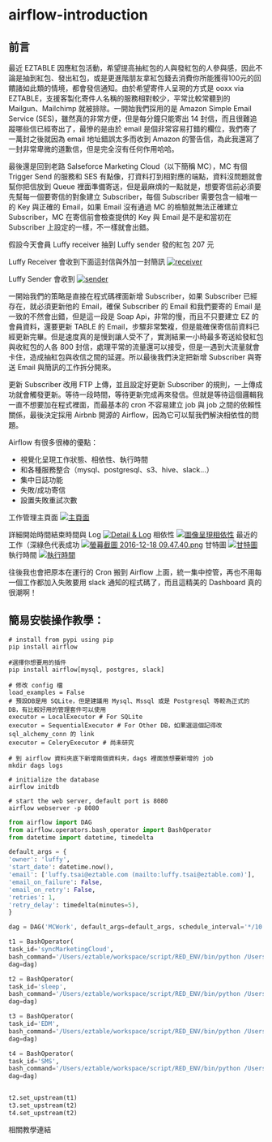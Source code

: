 # airflow-introduction
## 前言
最近 EZTABLE 因應紅包活動，希望提高抽紅包的人與發紅包的人參與感，因此不論是抽到紅包、發出紅包，或是更進階朋友拿紅包錢去消費你所能獲得100元的回饋諸如此類的情境，都會發信通知。由於希望寄件人呈現的方式是 ooxx via EZTABLE，支援客製化寄件人名稱的服務相對較少，平常比較常聽到的 Mailgun、Mailchimp 就被排除。一開始我們採用的是 Amazon Simple Email Service (SES)，雖然真的非常方便，但是每分鐘只能寄出 14 封信，而且很難追蹤哪些信已經寄出了，最慘的是由於 email 是個非常容易打錯的欄位，我們寄了一萬封之後就因為 email 地址錯誤太多而收到 Amazon 的警告信，為此我還寫了一封非常卑微的道歉信，但是完全沒有任何作用哈哈。

最後還是回到老路 Salseforce Marketing Cloud（以下簡稱 MC），MC 有個 Trigger Send 的服務和 SES 有點像，打資料打到相對應的端點，資料沒問題就會幫你把信放到 Queue 裡面準備寄送，但是最麻煩的一點就是，想要寄信前必須要先幫每一個要寄信的對象建立 Subscriber，每個 Subscriber 需要包含一組唯一的 Key 與正確的 Email，如果 Email 沒有通過 MC 的檢驗就無法正確建立 Subscriber，MC 在寄信前會檢查提供的 Key 與 Email 是不是和當初在 Subscriber 上設定的一樣，不一樣就會出錯。

假設今天會員 Luffy receiver 抽到 Luffy sender 發的紅包 207 元

Luffy Receiver 會收到下面這封信與外加一封簡訊
[![receiver](https://s28.postimg.org/6yabm5n9p/2016_12_18_11_10_36.png)](https://postimg.org/image/mjrn63z7t/)

Luffy Sender 會收到
[![sender](https://s29.postimg.org/kz8bxsdhz/2016_12_18_11_10_49.png)](https://postimg.org/image/fb216w95f/)

一開始我們的策略是直接在程式碼裡面新增 Subscriber，如果 Subscriber 已經存在，就必須更新他的 Email，確保 Subscriber 的 Email 和我們要寄的 Email 是一致的不然會出錯，但是這一段是 Soap Api，非常的慢，而且不只要建立 EZ 的會員資料，還要更新 TABLE 的 Email，步驟非常繁複，但是能確保寄信前資料已經更新完畢。但是速度真的是慢到讓人受不了，實測結果一小時最多寄送給發紅包與收紅包的人各 800 封信，處理平常的流量還可以接受，但是一遇到大流量就會卡住，造成抽紅包與收信之間的延遲。所以最後我們決定把新增 Subscriber 與寄送 Email 與簡訊的工作拆分開來。

更新 Subscriber 改用 FTP 上傳，並且設定好更新 Subscriber 的規則，一上傳成功就會觸發更新。等待一段時間，等待更新完成再來發信。但就是等待這個邏輯我一直不想要加在程式裡面，而最基本的 cron 不容易建立 job 與 job 之間的依賴性關係，最後決定採用 Airbnb 開源的 Airflow，因為它可以幫我們解決相依性的問題。

Airflow 有很多很棒的優點：
- 視覺化呈現工作狀態、相依性、執行時間
- 和各種服務整合（mysql、postgresql、s3、hive、slack...）
- 集中日誌功能
- 失敗/成功寄信
- 設置失敗重試次數

工作管理主頁面
[![主頁面](https://s23.postimg.org/keow4018r/2016_12_18_10_03_28.png)](https://postimg.org/image/rhwrjm6o7/)

詳細開始時間結束時間與 Log
[![Detail & Log](https://s29.postimg.org/kp2dn2mmv/2016_12_18_09_46_27.png)](https://postimg.org/image/gsp1r31n7/)
相依性
[![圖像呈現相依性](https://s23.postimg.org/ua7vhlb7v/2016_12_18_09_47_25.png)](https://postimg.org/image/dmgdf3gg7/)
最近的工作（深綠色代表成功
[![螢幕截圖 2016-12-18 09.47.40.png](https://s23.postimg.org/n2o9m5qaj/2016_12_18_09_47_40.png)](https://postimg.org/image/vkxpqhwt3/)
甘特圖
[![甘特圖](https://s23.postimg.org/acre13suz/2016_12_18_09_53_36.png)](https://postimg.org/image/uk4tteqc7/)
執行時間
[![執行時間](https://s29.postimg.org/dd1j1bdl3/2016_12_18_09_48_05.png)](https://postimg.org/image/b8h608byb/)


往後我也會把原本在運行的 Cron 搬到 Airflow 上面，統一集中控管，再也不用每一個工作都加入失敗要用 slack 通知的程式碼了，而且這精美的 Dashboard 真的很潮啊！

## 簡易安裝操作教學：
```
# install from pypi using pip
pip install airflow

#選擇你想要用的插件
pip install airflow[mysql, postgres, slack]

# 修改 config 檔
load_examples = False
# 預設DB是用 SQLite，但是建議用 Mysql、Mssql 或是 Postgresql 等較為正式的 DB，有比較好用的管理套件可以使用
executor = LocalExecutor # For SQLite
executor = SequentialExecutor # For Other DB，如果選這個記得改 sql_alchemy_conn 的 link
executor = CeleryExecutor # 尚未研究

# 到 airflow 資料夾底下新增兩個資料夾，dags 裡面放想要新增的 job
mkdir dags logs

# initialize the database
airflow initdb

# start the web server, default port is 8080
airflow webserver -p 8080

```



```python
from airflow import DAG
from airflow.operators.bash_operator import BashOperator
from datetime import datetime, timedelta

default_args = {
'owner': 'luffy',
'start_date': datetime.now(),
'email': ['luffy.tsai@eztable.com (mailto:luffy.tsai@eztable.com)'],
'email_on_failure': False,
'email_on_retry': False,
'retries': 1,
'retry_delay': timedelta(minutes=5),
}

dag = DAG('MCWork', default_args=default_args, schedule_interval='*/10 * * * *')

t1 = BashOperator(
task_id='syncMarketingCloud',
bash_command='/Users/eztable/workspace/script/RED_ENV/bin/python /Users/eztable/workspace/script/syncMarketingCloud.py',
dag=dag)

t2 = BashOperator(
task_id='sleep',
bash_command='/Users/eztable/workspace/script/RED_ENV/bin/python /Users/eztable/airflow/dags/sleep.py 120',
dag=dag)

t3 = BashOperator(
task_id='EDM',
bash_command='/Users/eztable/workspace/script/RED_ENV/bin/python /Users/eztable/workspace/script/EDM.py',
dag=dag)

t4 = BashOperator(
task_id='SMS',
bash_command='/Users/eztable/workspace/script/RED_ENV/bin/python /Users/eztable/workspace/script/SMS.py',
dag=dag)


t2.set_upstream(t1)
t3.set_upstream(t2)
t4.set_upstream(t2)

```
相關教學連結
